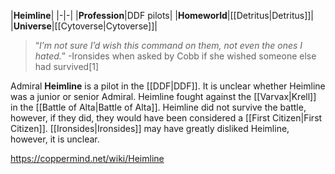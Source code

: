 |**Heimline**|
|-|-|
|**Profession**|DDF pilots|
|**Homeworld**|[[Detritus\|Detritus]]|
|**Universe**|[[Cytoverse\|Cytoverse]]|

>“*I’m not sure I’d wish this command on them, not even the ones I hated.*”
\-Ironsides when asked by Cobb if she wished someone else had survived[1]


Admiral **Heimline** is a pilot in the [[DDF\|DDF]]. It is unclear whether Heimline was a junior or senior Admiral. Heimline fought against the [[Varvax\|Krell]] in the [[Battle of Alta\|Battle of Alta]]. Heimline did not survive the battle, however, if they did, they would have been considered a [[First Citizen\|First Citizen]].
[[Ironsides\|Ironsides]] may have greatly disliked Heimline, however, it is unclear.



https://coppermind.net/wiki/Heimline